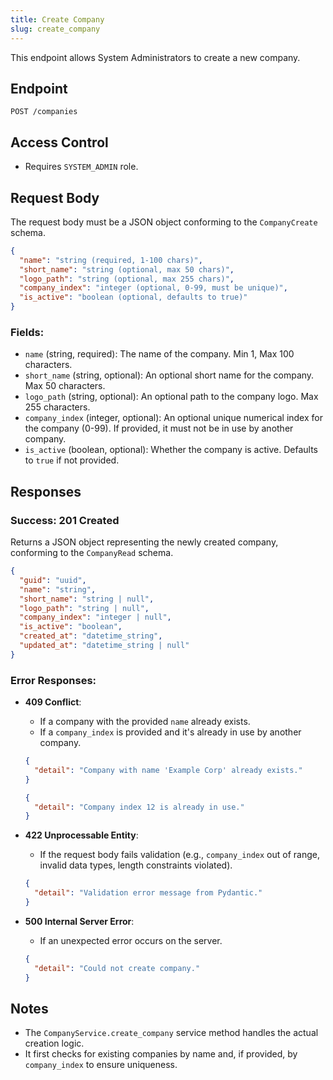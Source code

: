 ```yaml
---
title: Create Company
slug: create_company
---
```


This endpoint allows System Administrators to create a new company.

## Endpoint

`POST /companies`

## Access Control

- Requires `SYSTEM_ADMIN` role.

## Request Body

The request body must be a JSON object conforming to the `CompanyCreate` schema.

```json
{
  "name": "string (required, 1-100 chars)",
  "short_name": "string (optional, max 50 chars)",
  "logo_path": "string (optional, max 255 chars)",
  "company_index": "integer (optional, 0-99, must be unique)",
  "is_active": "boolean (optional, defaults to true)"
}
```

### Fields:

- `name` (string, required): The name of the company. Min 1, Max 100 characters.
- `short_name` (string, optional): An optional short name for the company. Max 50 characters.
- `logo_path` (string, optional): An optional path to the company logo. Max 255 characters.
- `company_index` (integer, optional): An optional unique numerical index for the company (0-99). If provided, it must not be in use by another company.
- `is_active` (boolean, optional): Whether the company is active. Defaults to `true` if not provided.

## Responses

### Success: 201 Created

Returns a JSON object representing the newly created company, conforming to the `CompanyRead` schema.

```json
{
  "guid": "uuid",
  "name": "string",
  "short_name": "string | null",
  "logo_path": "string | null",
  "company_index": "integer | null",
  "is_active": "boolean",
  "created_at": "datetime_string",
  "updated_at": "datetime_string | null"
}
```

### Error Responses:

- **409 Conflict**:
    - If a company with the provided `name` already exists.
    - If a `company_index` is provided and it's already in use by another company.
    ```json
    {
      "detail": "Company with name 'Example Corp' already exists."
    }
    ```
    ```json
    {
      "detail": "Company index 12 is already in use."
    }
    ```

- **422 Unprocessable Entity**:
    - If the request body fails validation (e.g., `company_index` out of range, invalid data types, length constraints violated).
    ```json
    {
      "detail": "Validation error message from Pydantic."
    }
    ```

- **500 Internal Server Error**:
    - If an unexpected error occurs on the server.
    ```json
    {
      "detail": "Could not create company."
    }
    ```

## Notes

- The `CompanyService.create_company` service method handles the actual creation logic.
- It first checks for existing companies by name and, if provided, by `company_index` to ensure uniqueness. 